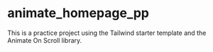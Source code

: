 # animate_homepage_pp

This is a practice project using the Tailwind starter template and the Animate On Scroll library.
